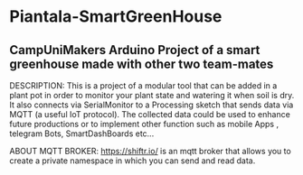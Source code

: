 # Piantala-SmartGreenHouse
CampUniMakers Arduino Project of a smart greenhouse made with other two team-mates
----------------------------------------------------------------------------------------------
DESCRIPTION:
This is a project of a modular tool that can be added in a plant pot in order to monitor your plant state and watering it when soil is dry. It also connects via SerialMonitor to a Processing sketch that sends data via MQTT (a useful IoT protocol).
The collected data could be used to enhance future productions or to implement other function such as mobile Apps , telegram Bots, SmartDashBoards etc...

ABOUT MQTT BROKER:
https://shiftr.io/ is an mqtt broker that allows you to create a private namespace in which you can send and read data.


